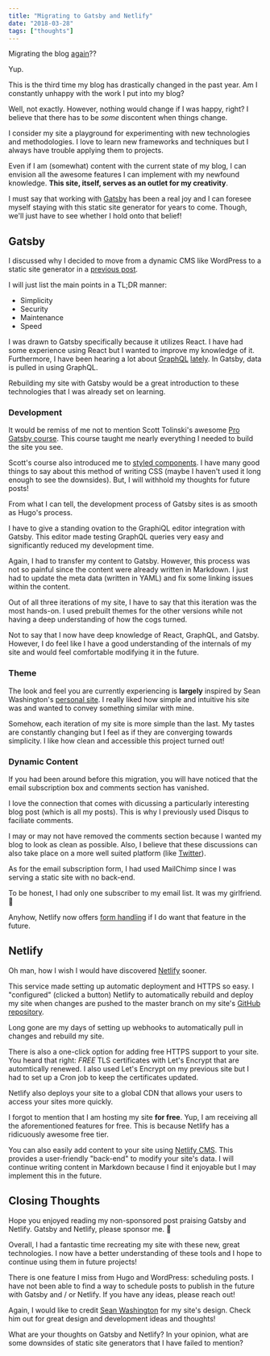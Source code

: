 ```yaml
---
title: "Migrating to Gatsby and Netlify"
date: "2018-03-28"
tags: ["thoughts"]
---
```


Migrating the blog [again](/blog/migrating-from-wordpress-to-hugo)??

Yup.

This is the third time my blog has drastically changed in the past year. Am I constantly unhappy with the work I put into my blog?

Well, not exactly. However, nothing would change if I was happy, right? I believe that there has to be *some* discontent when things change.

I consider my site a playground for experimenting with new technologies and methodologies. I love to learn new frameworks and techniques but I always have trouble applying them to projects.

Even if I am (somewhat) content with the current state of my blog, I can envision all the awesome features I can implement with my newfound knowledge. **This site, itself, serves as an outlet for my creativity**.

I must say that working with [Gatsby](https://www.gatsbyjs.org/) has been a real joy and I can foresee myself staying with this static site generator for years to come. Though, we'll just have to see whether I hold onto that belief!


## Gatsby

I discussed why I decided to move from a dynamic CMS like WordPress to a static site generator in a [previous post](/blog/migrating-from-wordpress-to-hugo).

I will just list the main points in a TL;DR manner:

- Simplicity
- Security
- Maintenance
- Speed

I was drawn to Gatsby specifically because it utilizes React. I have had some experience using React but I wanted to improve my knowledge of it. Furthermore, I have been hearing a lot about [GraphQL](http://graphql.org/) [lately](/blog/podcasts-to-listen-to-in-2018). In Gatsby, data is pulled in using GraphQL.

Rebuilding my site with Gatsby would be a great introduction to these technologies that I was already set on learning.

### Development

It would be remiss of me not to mention Scott Tolinski's awesome [Pro Gatsby course](https://www.leveluptutorials.com/tutorials/pro-gatsby). This course taught me nearly everything I needed to build the site you see.

Scott's course also introduced me to [styled components](https://www.styled-components.com/). I have many good things to say about this method of writing CSS (maybe I haven't used it long enough to see the downsides). But, I will withhold my thoughts for future posts!

From what I can tell, the development process of Gatsby sites is as smooth as Hugo's process.

I have to give a standing ovation to the GraphiQL editor integration with Gatsby. This editor made testing GraphQL queries very easy and significantly reduced my development time.

Again, I had to transfer my content to Gatsby. However, this process was not so painful since the content were already written in Markdown. I just had to update the meta data (written in YAML) and fix some linking issues within the content.

Out of all three iterations of my site, I have to say that this iteration was the most hands-on. I used prebuilt themes for the other versions while not having a deep understanding of how the cogs turned.

Not to say that I now have deep knowledge of React, GraphQL, and Gatsby. However, I do feel like I have a good understanding of the internals of my site and would feel comfortable modifying it in the future.

### Theme

The look and feel you are currently experiencing is **largely** inspired by Sean Washington's [personal site](https://seanwash.com/). I really liked how simple and intuitive his site was and wanted to convey something similar with mine.

Somehow, each iteration of my site is more simple than the last. My tastes are constantly changing but I feel as if they are converging towards simplicity. I like how clean and accessible this project turned out!

### Dynamic Content

If you had been around before this migration, you will have noticed that the email subscription box and comments section has vanished.

I love the connection that comes with dicussing a particularly interesting blog post (which is all my posts). This is why I previously used Disqus to faciliate comments.

I may or may not have removed the comments section because I wanted my blog to look as clean as possible. Also, I believe that these discussions can also take place on a more well suited platform (like [Twitter](https://twitter.com/davidlamt)).

As for the email subscription form, I had used MailChimp since I was serving a static site with no back-end.

To be honest, I had only one subscriber to my email list. It was my girlfriend. 🙂

Anyhow, Netlify now offers [form handling](https://www.netlify.com/docs/form-handling/) if I do want that feature in the future.

## Netlify

Oh man, how I wish I would have discovered [Netlify](https://www.netlify.com/) sooner.

This service made setting up automatic deployment and HTTPS so easy. I "configured" (clicked a button) Netlify to automatically rebuild and deploy my site when changes are pushed to the master branch on my site's [GitHub repository](https://github.com/davidlamt/davidtranscend-com-gatsby).

Long gone are my days of setting up webhooks to automatically pull in changes and rebuild my site.

There is also a one-click option for adding free HTTPS support to your site. You heard that right: *FREE* TLS certificates with Let's Encrypt that are automtically renewed. I also used Let's Encrypt on my previous site but I had to set up a Cron job to keep the certificates updated.

Netlify also deploys your site to a global CDN that allows your users to access your sites more quickly.

I forgot to mention that I am hosting my site **for free**. Yup, I am receiving all the aforementioned features for free. This is because Netlify has a ridicuously awesome free tier.

You can also easily add content to your site using [Netlify CMS](https://www.netlifycms.org/). This provides a user-friendly "back-end" to modify your site's data. I will continue writing content in Markdown because I find it enjoyable but I may implement this in the future.

## Closing Thoughts

Hope you enjoyed reading my non-sponsored post praising Gatsby and Netlify. Gatsby and Netlify, please sponsor me. 🙁

Overall, I had a fantastic time recreating my site with these new, great technologies. I now have a better understanding of these tools and I hope to continue using them in future projects!

There is one feature I miss from Hugo and WordPress: scheduling posts. I have not been able to find a way to schedule posts to publish in the future with Gatsby and / or Netlify. If you have any ideas, please reach out!

Again, I would like to credit [Sean Washington](https://seanwash.com/) for my site's design. Check him out for great design and development ideas and thoughts!

What are your thoughts on Gatsby and Netlify? In your opinion, what are some downsides of static site generators that I have failed to mention?
